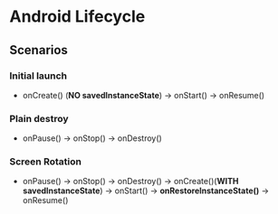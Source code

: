 # Android Lifecycle
## Scenarios
### Initial launch
- onCreate() (**NO savedInstanceState**) -> onStart() -> onResume()

### Plain destroy
- onPause() -> onStop() -> onDestroy()

### Screen Rotation
- onPause() -> onStop() -> onDestroy() -> onCreate()(**WITH savedInstanceState**) -> onStart() -> **onRestoreInstanceState()** -> onResume()

